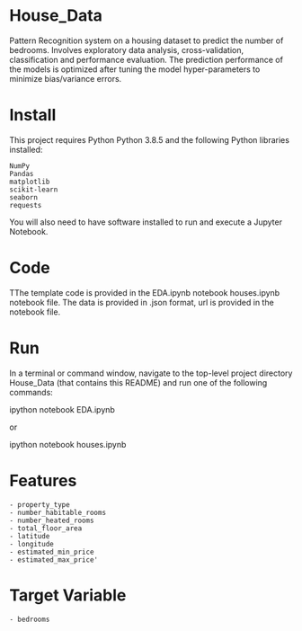 # House_Data
Pattern Recognition system on a housing dataset to predict the number of bedrooms. Involves exploratory data analysis, cross-validation, classification and performance evaluation. 
The prediction performance of the models is optimized after tuning the model hyper-parameters to minimize bias/variance errors.

# Install

This project requires Python Python 3.8.5 and the following Python libraries installed:

    NumPy
    Pandas
    matplotlib
    scikit-learn
    seaborn
    requests

You will also need to have software installed to run and execute a Jupyter Notebook.

# Code

TThe template code is provided in the EDA.ipynb notebook houses.ipynb notebook file. The data is provided in .json format, url is provided in the notebook file.

# Run

In a terminal or command window, navigate to the top-level project directory House_Data (that contains this README) and run one of the following commands:

ipython notebook EDA.ipynb

or 

ipython notebook houses.ipynb

# Features
    - property_type
    - number_habitable_rooms
    - number_heated_rooms
    - total_floor_area
    - latitude
    - longitude
    - estimated_min_price
    - estimated_max_price'

# Target Variable
    - bedrooms
